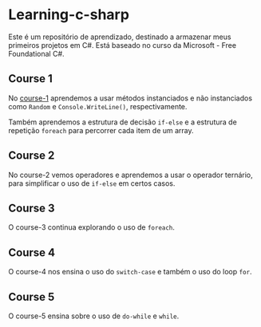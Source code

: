 # Learning-c-sharp

Este é um repositório de aprendizado, destinado a armazenar meus primeiros projetos em C#. Está baseado no curso da Microsoft - Free Foundational C#.

## Course 1

No [course-1](./fcc-certificate/course-1/) aprendemos a usar métodos instanciados e não instanciados como `Random` e `Console.WriteLine()`, respectivamente.

Também aprendemos a estrutura de decisão `if-else` e a estrutura de repetição `foreach` para percorrer cada item de um array.

## Course 2

No course-2 vemos operadores e aprendemos a usar o operador ternário, para simplificar o uso de `if-else` em certos casos.

## Course 3

O course-3 continua explorando o uso de `foreach`.

## Course 4

O course-4 nos ensina o uso do `switch-case` e também o uso do loop `for`.

## Course 5

O course-5 ensina sobre o uso de `do-while` e `while`.
